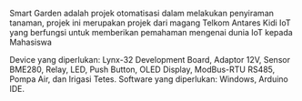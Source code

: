 Smart Garden adalah projek otomatisasi dalam melakukan penyiraman tanaman, projek ini merupakan projek dari magang Telkom Antares Kidi IoT yang berfungsi untuk memberikan pemahaman mengenai dunia IoT kepada Mahasiswa


Device yang diperlukan: Lynx-32 Development Board, Adaptor 12V, Sensor BME280, Relay, LED, Push Button, OLED Display, ModBus-RTU RS485, Pompa Air, dan Irigasi Tetes.
Software yang diperlukan: Windows, Arduino IDE.
